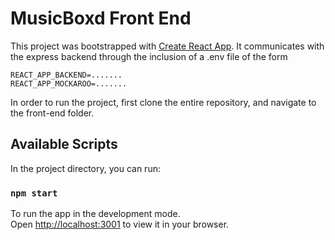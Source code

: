 # MusicBoxd Front End

This project was bootstrapped with [Create React App](https://github.com/facebook/create-react-app). It communicates with the express backend through the inclusion of a .env file of the form

```
REACT_APP_BACKEND=.......
REACT_APP_MOCKAROO=.......
```

In order to run the project, first clone the entire repository, and navigate to the front-end folder.

## Available Scripts

In the project directory, you can run:

### `npm start`

To run the app in the development mode.\
Open [http://localhost:3001](http://localhost:3001) to view it in your browser.
